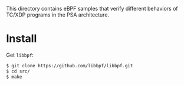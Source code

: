 This directory contains eBPF samples that verify different behaviors of TC/XDP programs in the PSA architecture.

# Install

Get `libbpf`:

```bash
$ git clone https://github.com/libbpf/libbpf.git
$ cd src/
$ make
```